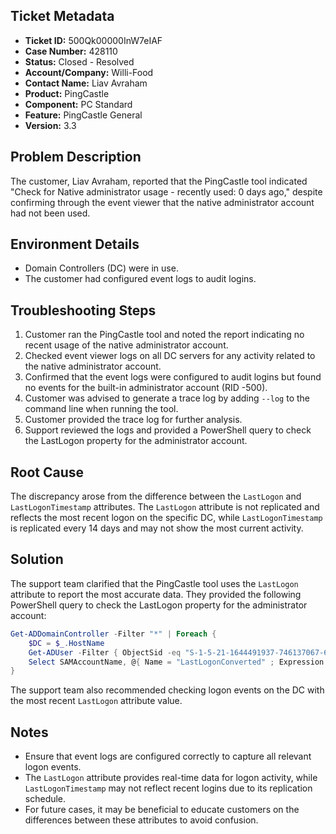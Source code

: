 ## Ticket Metadata
- **Ticket ID:** 500Qk00000InW7eIAF
- **Case Number:** 428110
- **Status:** Closed - Resolved
- **Account/Company:** Willi-Food
- **Contact Name:** Liav Avraham
- **Product:** PingCastle
- **Component:** PC Standard
- **Feature:** PingCastle General
- **Version:** 3.3

## Problem Description
The customer, Liav Avraham, reported that the PingCastle tool indicated "Check for Native administrator usage - recently used: 0 days ago," despite confirming through the event viewer that the native administrator account had not been used.

## Environment Details
- Domain Controllers (DC) were in use.
- The customer had configured event logs to audit logins.

## Troubleshooting Steps
1. Customer ran the PingCastle tool and noted the report indicating no recent usage of the native administrator account.
2. Checked event viewer logs on all DC servers for any activity related to the native administrator account.
3. Confirmed that the event logs were configured to audit logins but found no events for the built-in administrator account (RID -500).
4. Customer was advised to generate a trace log by adding `--log` to the command line when running the tool.
5. Customer provided the trace log for further analysis.
6. Support reviewed the logs and provided a PowerShell query to check the LastLogon property for the administrator account.

## Root Cause
The discrepancy arose from the difference between the `LastLogon` and `LastLogonTimestamp` attributes. The `LastLogon` attribute is not replicated and reflects the most recent logon on the specific DC, while `LastLogonTimestamp` is replicated every 14 days and may not show the most current activity.

## Solution
The support team clarified that the PingCastle tool uses the `LastLogon` attribute to report the most accurate data. They provided the following PowerShell query to check the LastLogon property for the administrator account:

```powershell
Get-ADDomainController -Filter "*" | Foreach {
    $DC = $_.HostName
    Get-ADUser -Filter { ObjectSid -eq "S-1-5-21-1644491937-746137067-682003330-500" } -Properties * -Server $DC | 
    Select SAMAccountName, @{ Name = "LastLogonConverted" ; Expression = { [DateTime]::FromFileTime($_.LastLogon) }}, @{ Name = "DC" ; Expression = {$DC}}
}
```

The support team also recommended checking logon events on the DC with the most recent `LastLogon` attribute value.

## Notes
- Ensure that event logs are configured correctly to capture all relevant logon events.
- The `LastLogon` attribute provides real-time data for logon activity, while `LastLogonTimestamp` may not reflect recent logins due to its replication schedule.
- For future cases, it may be beneficial to educate customers on the differences between these attributes to avoid confusion.